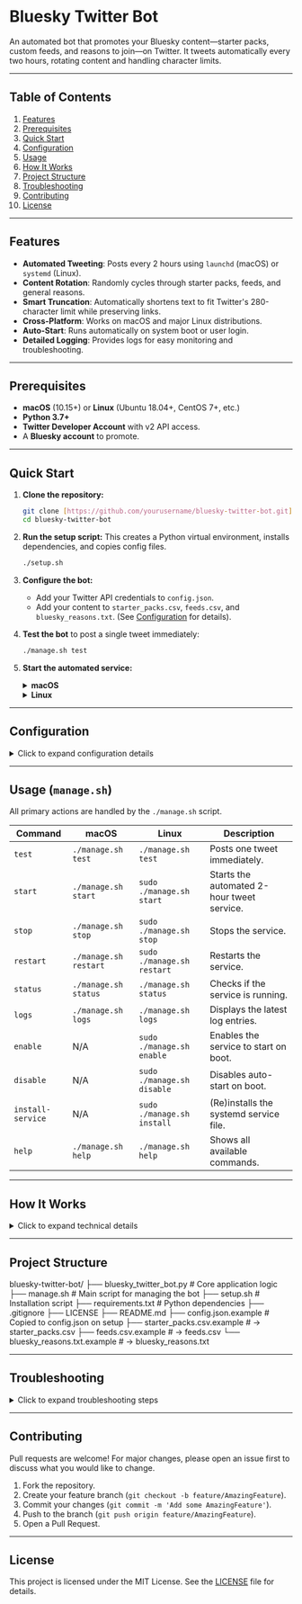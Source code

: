# Bluesky Twitter Bot

An automated bot that promotes your Bluesky content—starter packs, custom feeds, and reasons to join—on Twitter. It tweets automatically every two hours, rotating content and handling character limits.

---

## Table of Contents

1.  [Features](#features)
2.  [Prerequisites](#prerequisites)
3.  [Quick Start](#quick-start)
4.  [Configuration](#configuration)
5.  [Usage](#usage)
6.  [How It Works](#how-it-works)
7.  [Project Structure](#project-structure)
8.  [Troubleshooting](#troubleshooting)
9.  [Contributing](#contributing)
10. [License](#license)

---

## Features

-   **Automated Tweeting**: Posts every 2 hours using `launchd` (macOS) or `systemd` (Linux).
-   **Content Rotation**: Randomly cycles through starter packs, feeds, and general reasons.
-   **Smart Truncation**: Automatically shortens text to fit Twitter's 280-character limit while preserving links.
-   **Cross-Platform**: Works on macOS and major Linux distributions.
-   **Auto-Start**: Runs automatically on system boot or user login.
-   **Detailed Logging**: Provides logs for easy monitoring and troubleshooting.

---

## Prerequisites

* **macOS** (10.15+) or **Linux** (Ubuntu 18.04+, CentOS 7+, etc.)
* **Python 3.7+**
* **Twitter Developer Account** with v2 API access.
* A **Bluesky account** to promote.

---

## Quick Start

1.  **Clone the repository:**
    ```bash
    git clone [https://github.com/yourusername/bluesky-twitter-bot.git](https://github.com/yourusername/bluesky-twitter-bot.git)
    cd bluesky-twitter-bot
    ```

2.  **Run the setup script:** This creates a Python virtual environment, installs dependencies, and copies config files.
    ```bash
    ./setup.sh
    ```

3.  **Configure the bot:**
    * Add your Twitter API credentials to `config.json`.
    * Add your content to `starter_packs.csv`, `feeds.csv`, and `bluesky_reasons.txt`. (See [Configuration](#configuration) for details).

4.  **Test the bot** to post a single tweet immediately:
    ```bash
    ./manage.sh test
    ```

5.  **Start the automated service:**

    <details>
    <summary><strong>macOS</strong></summary>

    The bot runs as a Launch Agent for the current user.

    ```bash
    # Start the service (runs at login)
    ./manage.sh start

    # Check its status
    ./manage.sh status
    ```
    - **Logs**: `~/Library/Logs/bsky-promo-tweeter-*.log`
    - **Service File**: `~/Library/LaunchAgents/com.$(whoami).bsky-promo-tweeter.plist`

    </details>

    <details>
    <summary><strong>Linux</strong></summary>

    The bot runs as a system-wide `systemd` service.

    ```bash
    # Install the service file
    sudo ./manage.sh install-service

    # Start the service now
    sudo ./manage.sh start

    # Enable the service to run on system boot
    sudo ./manage.sh enable

    # Check its status
    sudo ./manage.sh status
    ```
    - **Logs**: `/var/log/bsky-promo-tweeter.log` or `journalctl -u bsky-promo-tweeter`
    - **Service File**: `/etc/systemd/system/bsky-promo-tweeter.service`

    </details>

---

## Configuration

<details>
<summary>Click to expand configuration details</summary>

### 1. Twitter API Setup

1.  Apply for a [Twitter Developer account](https://developer.twitter.com/) and create a new App.
2.  Generate your API Key & Secret and Access Token & Secret. Ensure the app has "Read & Write" permissions.
3.  Add these credentials to the `config.json` file:

    ```json
    {
      "twitter": {
        "consumer_key": "YOUR_CONSUMER_KEY",
        "consumer_secret": "YOUR_CONSUMER_SECRET",
        "access_token": "YOUR_ACCESS_TOKEN",
        "access_token_secret": "YOUR_ACCESS_SECRET"
      }
    }
    ```

### 2. Content Setup

Fill the following files with your content.

* **`starter_packs.csv`**:
    ```csv
    name,description,link
    Tech Enthusiasts,Amazing developers and tech innovators,[https://bsky.app/starter-pack/tech](https://bsky.app/starter-pack/tech)
    ```
* **`feeds.csv`**:
    ```csv
    name,description,link
    Tech News,Latest technology news and updates,[https://bsky.app/profile/did:plc:example/feed/tech](https://bsky.app/profile/did:plc:example/feed/tech)
    ```
* **`bluesky_reasons.txt`** (one reason per line):
    ```
    Bluesky gives you control over your social media experience.
    Join a decentralized social network where you own your data.
    ```

</details>

---

## Usage (`manage.sh`)

All primary actions are handled by the `./manage.sh` script.

| Command                     | macOS                | Linux                         | Description                               |
| --------------------------- | -------------------- | ----------------------------- | ----------------------------------------- |
| `test`                      | `./manage.sh test`   | `./manage.sh test`            | Posts one tweet immediately.              |
| `start`                     | `./manage.sh start`  | `sudo ./manage.sh start`      | Starts the automated 2-hour tweet service.|
| `stop`                      | `./manage.sh stop`   | `sudo ./manage.sh stop`       | Stops the service.                        |
| `restart`                   | `./manage.sh restart`| `sudo ./manage.sh restart`    | Restarts the service.                     |
| `status`                    | `./manage.sh status` | `./manage.sh status`          | Checks if the service is running.         |
| `logs`                      | `./manage.sh logs`   | `./manage.sh logs`            | Displays the latest log entries.          |
| `enable`                    | N/A                  | `sudo ./manage.sh enable`     | Enables the service to start on boot.     |
| `disable`                   | N/A                  | `sudo ./manage.sh disable`    | Disables auto-start on boot.              |
| `install-service`           | N/A                  | `sudo ./manage.sh install`    | (Re)installs the systemd service file.    |
| `help`                      | `./manage.sh help`   | `./manage.sh help`            | Shows all available commands.             |

---

## How It Works

<details>
<summary>Click to expand technical details</summary>

* **Scheduling**: `launchd` (macOS) or a `systemd` timer (Linux) triggers the main Python script every 2 hours (`7200` seconds).
* **Execution**: The `manage.sh` script is a wrapper that simplifies interaction with the respective OS service manager and the Python script.
* **Content Logic**: The `bluesky_twitter_bot.py` script randomly selects a content type (starter pack, feed, or reason), formats it into a tweet, truncates the description if necessary, and posts it via the Twitter API v2.
* **Error Handling**: The script includes basic error handling and logs API responses for troubleshooting.

</details>

---

## Project Structure

bluesky-twitter-bot/
├── bluesky_twitter_bot.py      # Core application logic
├── manage.sh                   # Main script for managing the bot
├── setup.sh                    # Installation script
├── requirements.txt            # Python dependencies
├── .gitignore
├── LICENSE
├── README.md
├── config.json.example         # Copied to config.json on setup
├── starter_packs.csv.example   # -> starter_packs.csv
├── feeds.csv.example           # -> feeds.csv
└── bluesky_reasons.txt.example # -> bluesky_reasons.txt


---

## Troubleshooting

<details>
<summary>Click to expand troubleshooting steps</summary>

1.  **Check the logs**: The first step is always to check for errors.
    ```bash
    ./manage.sh logs
    ```
2.  **Check the service status**: Is the bot running?
    ```bash
    ./manage.sh status
    ```
3.  **Run a manual test**: This will often show API or content errors directly.
    ```bash
    ./manage.sh test
    ```
4.  **Verify API Keys**: A `401` or `403` error in the logs usually means your keys in `config.json` are incorrect or lack "Read & Write" permissions.
5.  **Python Environment**: Ensure dependencies are installed correctly by running `pip install -r requirements.txt` inside the virtual environment (`source venv/bin/activate`).

</details>

---

## Contributing

Pull requests are welcome! For major changes, please open an issue first to discuss what you would like to change.

1.  Fork the repository.
2.  Create your feature branch (`git checkout -b feature/AmazingFeature`).
3.  Commit your changes (`git commit -m 'Add some AmazingFeature'`).
4.  Push to the branch (`git push origin feature/AmazingFeature`).
5.  Open a Pull Request.

---

## License

This project is licensed under the MIT License. See the [LICENSE](LICENSE) file for details.
